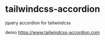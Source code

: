 # tailwindcss-accordion
jquery accordion for tailwindcss
<p>demo <a href="https://www.tailwindcss-accordion.com" target="_blank">https://www.tailwindcss-accordion.com</a></p>